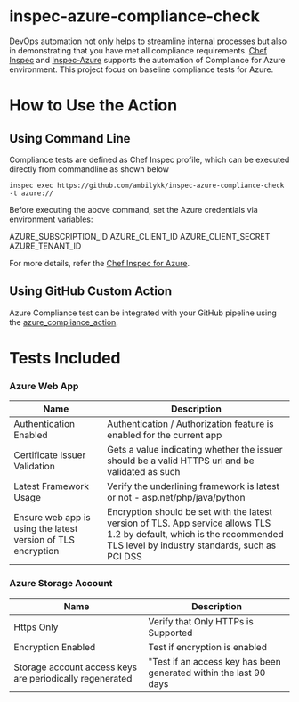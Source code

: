 # inspec-azure-compliance-check

DevOps automation not only helps to streamline internal processes but also in demonstrating that you have met all compliance requirements. [Chef Inspec](https://docs.chef.io/inspec/) and [Inspec-Azure](https://github.com/inspec/inspec-azure) supports the automation of Compliance for Azure environment. This project focus on baseline compliance tests for Azure.


# How to Use the Action

## Using Command Line
Compliance tests are defined as Chef Inspec profile, which can be executed directly from commandline as shown below

```
inspec exec https://github.com/ambilykk/inspec-azure-compliance-check -t azure://

```

Before executing the above command, set the Azure credentials via environment variables:

AZURE_SUBSCRIPTION_ID
AZURE_CLIENT_ID
AZURE_CLIENT_SECRET
AZURE_TENANT_ID

For more details, refer the [Chef Inspec for Azure](https://docs.chef.io/inspec/platforms/#azure-platform-support-in-inspec).

## Using GitHub Custom Action

Azure Compliance test can be integrated with your GitHub pipeline using the [azure_compliance_action](https://github.com/ambilykk/azure_compliance_action).


# Tests Included

### Azure Web App

| Name                           |Description                                                                      |
|--------------------------------|----------------------------------------------------------------------|
| Authentication Enabled                  | Authentication / Authorization feature is enabled for the current app    |
| Certificate Issuer Validation           | Gets a value indicating whether the issuer should be a valid HTTPS url and be validated as such                                      |
| Latest Framework Usage                   | Verify the underlining framework is latest or not - asp.net/php/java/python  |
| Ensure web app is using the latest version of TLS encryption | Encryption should be set with the latest version of TLS. App service allows TLS 1.2 by default, which is the recommended TLS level by industry standards, such as PCI DSS |


### Azure Storage Account

| Name                           |Description                                                                      |
|--------------------------------|----------------------------------------------------------------------|
| Https Only                 | Verify that Only HTTPs is Supported   |
| Encryption Enabled         | Test if encryption is enabled                                 |
| Storage account access keys are periodically regenerated                  | "Test if an access key has been generated within the last 90 days |
